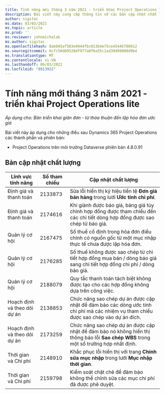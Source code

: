 ```yaml
---
title: Tính năng mới tháng 3 năm 2021 - triển khai Project Operations lite
description: Bài viết này cung cấp thông tin về các bản cập nhật chất lượng có trong bản triển khai Project Operations lite vào tháng 3 năm 2021.
author: sigitac
ms.date: 03/03/2021
ms.topic: article
ms.prod: ''
ms.reviewer: johnmichalak
ms.author: sigitac
ms.openlocfilehash: 8ab045af503e9944fbc013b4e75ce45446786912
ms.sourcegitcommit: 6cfc50d89528df977a8f6a55c1ad39d99800d9b4
ms.translationtype: MT
ms.contentlocale: vi-VN
ms.lasthandoff: 06/03/2022
ms.locfileid: "8913922"
---
```

# <a name="whats-new-march-2021---project-operations-lite-deployment"></a>Tính năng mới tháng 3 năm 2021 - triển khai Project Operations lite

_Áp dụng cho: Bản triển khai giản đơn - từ thỏa thuận đến lập hóa đơn ước giá_


Bài viết này áp dụng cho những điều sau Dynamics 365 Project Operations các thành phần và phiên bản:

- Project Operations trên môi trường Dataverse phiên bản 4.8.0.91 

## <a name="quality-updates"></a>Bản cập nhật chất lượng

| **Lĩnh vực tính năng** | **Số tham chiếu** | **Cập nhật chất lượng** |
| --- | --- | --- |
| Định giá và thanh toán | 2133873 | Sửa lỗi hiển thị ký hiệu tiền tệ **Đơn giá bán hàng** trong lưới **Ước tính chi phí**. |
| Định giá và thanh toán | 2174616 | Khi giành được báo giá, bảng giá tùy chỉnh hợp đồng được tham chiếu đến các chi tiết dòng hợp đồng được sao chép từ báo giá. |
| Quản lý cơ hội | 2167475 | Số thuế cố định trong hóa đơn điều chỉnh có nguồn gốc từ một mục nhập thực tế chưa được lập hóa đơn. |
| Quản lý cơ hội | 2176285 | Số thuế không được sao chép từ chi tiết hợp đồng mua bán / dòng báo giá sang chi tiết hợp đồng chi phí / dòng báo giá. |
| Quản lý cơ hội | 2188079 | Quy tắc thanh toán tách biệt không được tạo cho các hợp đồng không dựa trên công việc. |
| Hoạch định và theo dõi dự án | 2138853 | Chức năng sao chép dự án được cập nhật để đảm bảo các dòng ước tính chi phí mà các nhiệm vụ tham chiếu được sao chép vào dự án đích. |
| Hoạch định và theo dõi dự án | 2173259 | Chức năng sao chép dự án được cập nhật để đảm bảo nó không hiển thị thông báo lỗi **Sao chép WBS** trong một số trường hợp nhất định. |
| Thời gian và Chi phí | 2148910 | Khắc phục lỗi hiển thị với trang **Chỉnh sửa mục nhập** trong lưới **Mục nhập thời gian**. |
| Thời gian và Chi phí | 2159798 | Kiểm soát chặt chẽ để đảm bảo không thể chỉnh sửa các mục chi phí đã được phê duyệt. |


